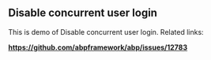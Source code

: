 ## Disable concurrent user login

This is demo of Disable concurrent user login. Related links:

**https://github.com/abpframework/abp/issues/12783**